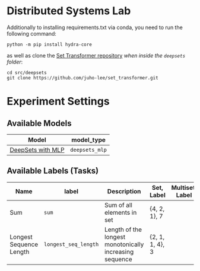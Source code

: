 # Distributed Systems Lab

Additionally to installing requirements.txt via conda, you need to run the following command:

```
python -m pip install hydra-core
```

as well as clone the [Set Transformer repository](https://github.com/juho-lee/set_transformer)
_when inside the `deepsets` folder_:

```
cd src/deepsets
git clone https://github.com/juho-lee/set_transformer.git
```

# Experiment Settings

## Available Models

| Model                                                                                                              | model_type     |
| ------------------------------------------------------------------------------------------------------------------ | -------------- |
| [DeepSets with MLP](https://proceedings.neurips.cc/paper/2017/hash/f22e4747da1aa27e363d86d40ff442fe-Abstract.html) | `deepsets_mlp` |

## Available Labels (Tasks)

| Name                    | label                | Description                                             | Set, Label      | Multiset, Label |
| ----------------------- | -------------------- | ------------------------------------------------------- | --------------- | --------------- |
| Sum                     | `sum`                | Sum of all elements in set                              | {4, 2, 1}, 7    |                 |
| Longest Sequence Length | `longest_seq_length` | Length of the longest monotonically increasing sequence | {2, 1, 1, 4}, 3 |                 |
